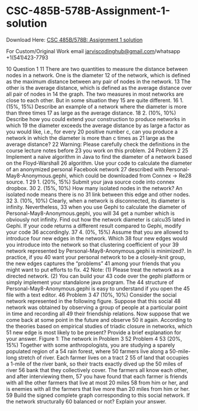 # CSC-485B-578B-Assignment-1-solution

Download Here: [CSC 485B/578B: Assignment 1 solution](https://jarviscodinghub.com/assignment/csc-485b-578b-assignment-1-solution/)

For Custom/Original Work email jarviscodinghub@gmail.com/whatsapp +1(541)423-7793

10 Question 1
11 There are two quantities to measure the distance between nodes in a network. One is the diameter
12 of the network, which is defined as the maximum distance between any pair of nodes in the network.
13 The other is the average distance, which is defined as the average distance over all pair of nodes in
14 the graph. The two measures in most networks are close to each other. But in some situation they
15 are quite different.
16 1. (15%, 15%) Describe an example of a network where the diameter is more than three times
17 as large as the average distance.
18 2. (10%, 10%) Describe how you could extend your construction to produce networks in which
19 the diameter exceeds the average distance by as large a factor as you would like, i.e., for every
20 positive number c, can you produce a network in which the diameter is more than c times as
21 large as the average distance?
22 Warning: Please carefully check the definitions in the course lecture notes before
23 you work on this problem.
24 Problem 2
25 Implement a naive algorithm in Java to find the diameter of a network based on the Floyd-Warshall
26 algorithm. Use your code to calculate the diameter of an anonymized personal Facebook network
27 described with Personal-May8-Anonymous.gephi, which could be downloaded from Connex → Re28 source.
1
29 1. (20%, 15%) Submit your java source code into connex dropbox.
30 2. (15%, 10%) How many isolated nodes in the network? An isolated node means there is no
31 link between this edge and other nodes.
32 3. (10%, 10%) Clearly, when a network is disconnected, its diameter is infinity. Nevertheless,
33 when you use Gephi to calculate the diameter of Personal-May8-Anonymous.gephi, you will
34 get a number which is obviously not infinity. Find out how the network diameter is calcu35 lated in Gephi. If your code returns a different result compared to Gephi, modify your code
36 accordingly.
37 4. (0%, 15%) Assume that you are allowed to introduce four new edges in the network. Which
38 four new edges would you introduce into the network so that clustering coefficient of your
39 network represented by Personal-May8-Anonymous.gephi is minimized?. In practice, if you
40 want your personal network to be a closely-knit group, the new edges captures the “problems”
41 among your friends that you might want to put efforts to fix.
42 Note: (1) Please treat the network as a directed network. (2) You can build your
43 code over the gephi platform or simply implement your standalone java program. The
44 structure of Personal-May8-Anonymous.gephi is easy to understand if you open the
45 file with a text editor.
46 Problem 3
47 (10%, 10%) Consider the social network represented in the following figure. Suppose that this social
48 network was obtained by observing a group of people at a particular point in time and recording all
49 their friendship relations. Now suppose that we come back at some point in the future and observe
50 it again. According to the theories based on empirical studies of triadic closure in networks, which
51 new edge is most likely to be present? Provide a brief explanation for your answer.
Figure 1: The network in Problem 3
52 Problem 4
53 (20%, 15%) Together with some anthropologists, you are studying a sparely populated region of a
54 rain forest, where 50 farmers live along a 50-mile-long stretch of river. Each farmer lives on a tract
2
55 of land that occupies a 1-mile of the river bank, so their tracts exactly dived up the 50 miles of river
56 bank that they collectively cover. The farmers all know each other, and after interviewing them,
57 you have found that each farmer is friends with all the other farmers that live at most 20 miles
58 from him or her, and is enemies with all the farmers that live more than 20 miles from him or her.
59 Build the signed complete graph corresponding to this social network. If the network structurally
60 balanced or not? Explain your answer.

